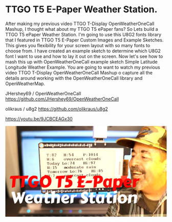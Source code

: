 # TTGO T5 E-Paper Weather Station.
After making my previous video TTGO T-Display OpenWeatherOneCall Mashup, I thought what about my TTGO T5 ePaper fans? So Lets build a TTGO T5 ePaper Weather Station. 
I'm going to use this U8G2 fonts library that I featured in TTGO T5 E-Paper Custom Images and Example Sketches. This gives you flexibility for your screen layout with so many fonts to choose from. I have created an example sketch to determine which U8G2 font I want to use and how to lay it out on the screen. Now let's see how to mash this up with OpenWeatherOneCall example sketch Simple Latitude Longitude Weather Example. 
You are going to want to watch my previous video TTGO T-Display OpenWeatherOneCall Mashup o capture all the details around working with the OpenWeatherOneCall library and OpenWeatherMap.

JHershey69 / OpenWeatherOneCall
https://github.com/JHershey69/OpenWeatherOneCall

olikraus / u8g2
https://github.com/olikraus/u8g2

https://youtu.be/9JCBCEAGx30

![T5_ePaper_Weather_Station](https://github.com/ShotokuTech/T5_ePaper_Weather_Station/blob/main/t5%20e-paper%20weather%20station(3).png)


